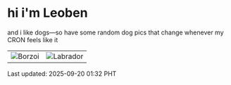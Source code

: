 # hi i'm Leoben

and i like dogs—so have some random dog pics that change whenever my CRON feels like it

|  |  |
|--------|----------|
| ![Borzoi](https://random-dog-vercel.vercel.app/api/random-borzoi?v=1758303170) | ![Labrador](https://random-dog-vercel.vercel.app/api/random-labrador?v=1758303170) |

Last updated: 2025-09-20 01:32 PHT
